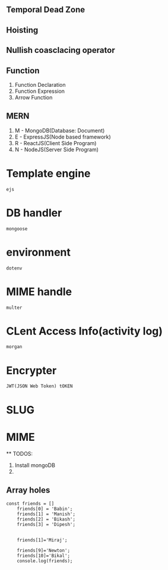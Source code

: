 ## Temporal Dead Zone
## Hoisting
## Nullish coasclacing operator
## Function 
1. Function Declaration
2. Function Expression
3. Arrow Function
## MERN

1. M - MongoDB(Database: Document)
2. E - ExpressJS(Node based framework)
3. R - ReactJS(Client Side Program)
4. N - NodeJS(Server Side Program)

# Template engine 
    ejs

# DB handler
    mongoose

# environment
    dotenv

# MIME handle
    multer

# CLent Access Info(activity log)
    morgan
 
# Encrypter
    JWT(JSON Web Token) tOKEN 
# SLUG

# MIME


** TODOS:
1. Install mongoDB
2. 


## Array holes
    const friends = []
        friends[0] = 'Babin';
        friends[1] = 'Manish';
        friends[2] = 'Bikash';
        friends[3] = 'Dipesh';


        friends[1]='Miraj';

        friends[9]='Newton';
        friends[10]='Bikal';
        console.log(friends);
